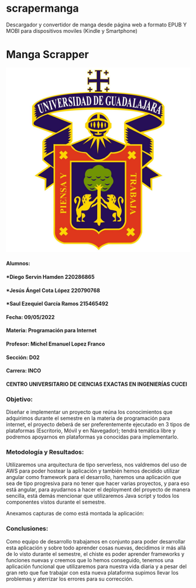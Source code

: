 # scrapermanga

Descargador y convertidor de manga desde página web a formato EPUB Y MOBI para dispositivos moviles (Kindle y Smartphone)

# Manga Scrapper
![image](https://github.com/zaulilloxone2/Analizador_Lexico/blob/280971c8b4e514785cf26e6cecf40f1f4175a0ed/udg%20logo.jpg) 
#### Alumnos: 
#### *Diego Servin Hamden 220286865
#### *Jesús Ángel Cota López 220790768
#### *Saul Ezequiel García Ramos 215465492
#### Fecha: 09/05/2022
#### Materia: Programación para Internet
#### Profesor: Michel Emanuel Lopez Franco
#### Sección: D02
#### Carrera: INCO
#### CENTRO UNIVERSITARIO DE CIENCIAS EXACTAS EN INGENIERÍAS CUCEI

### Objetivo:
Diseñar e implementar un proyecto que reúna los conocimientos que adquirimos durante el semestre en la materia de programación para internet, el proyecto deberá de ser preferentemente ejecutado en 3 tipos de plataformas (Escritorio, Móvil y en Navegador); tendrá temática libre y podremos apoyarnos en plataformas ya conocidas para implementarlo.



### Metodología y Resultados:
Utilizaremos una arquitectura de tipo serverless, nos valdremos del uso de AWS para poder hostear la aplicación y también hemos decidido utilizar angular como framework para el desarrollo, haremos una aplicación que sea de tipo progresiva para no tener que hacer varias proyectos, y para eso está angular, para ayudarnos a hacer el deployment del proyecto de manera sencilla, está demás mencionar que utilizaremos Java script y todos los componentes vistos durante el semestre.

Anexamos capturas de como está montada la aplicación:





### Conclusiones:
Como equipo de desarrollo trabajamos en conjunto para poder desarrollar esta aplicación y sobre todo aprender cosas nuevas, decidimos ir más allá de lo visto durante el semestre, el chiste es poder aprender frameworks y funciones nuevas y creemos que lo hemos conseguido, tenemos una aplicación funcional que utilizaremos para nuestra vida diaria y a pesar del gran reto que fue trabajar con esta nueva plataforma supimos llevar los problemas y aterrizar los errores para su corrección.
